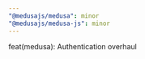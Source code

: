 ```yaml
---
"@medusajs/medusa": minor
"@medusajs/medusa-js": minor
---
```


feat(medusa): Authentication overhaul
